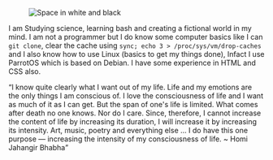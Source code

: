 <figure><img src="https://miro.medium.com/v2/resize:fit:2650/format:webp/0*2ggUuUKOOiEHh7GS.jpg" alt="Space in white and black"></figure>
<p>I am Studying science, learning bash and creating a fictional world in my mind. I am not a programmer but I do know some computer basics like I can <code>git clone</code>, clear the cache using <code>sync; echo 3 > /proc/sys/vm/drop-caches</code> and I also know how to use Linux (basics to get my things done), Infact I use ParrotOS which is based on Debian. I have some experience in HTML and CSS also.</p>

<q>I know quite clearly what I want out of my life. Life and my emotions are the only things I am conscious of. I love the consciousness of life and I want as much of it as I can get. But the span of one's life is limited. What comes after death no one knows. Nor do I care. Since, therefore, I cannot increase the content of life by increasing its duration, I will increase it by increasing its intensity. Art, music, poetry and everything else … I do have this one purpose — increasing the intensity of my consciousness of life. ~ Homi Jahangir Bhabha</q>
